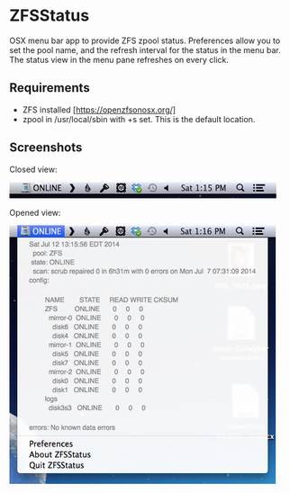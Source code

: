 ZFSStatus
=========

OSX menu bar app to provide ZFS zpool status. Preferences allow you to set the pool name, and the refresh interval for the status in the menu bar. The status view in the menu pane refreshes on every click.


Requirements
------------


 * ZFS installed [https://openzfsonosx.org/]
 * zpool in /usr/local/sbin with +s set. This is the default location. 


Screenshots
-----------

Closed view:

![Closed view](closed.png "Closed view")


Opened view:

![Opened view](open.png "Opened view")

